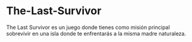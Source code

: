 # The-Last-Survivor
The Last Survivor es un juego donde tienes como misión principal sobrevivir en una isla donde te enfrentarás a la misma madre naturaleza.
